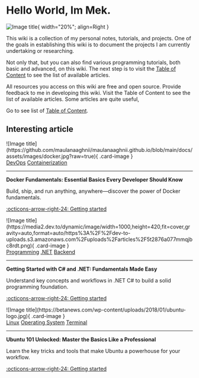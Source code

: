 #
# Hello World, Im Mek.

![Image title](https://camo.githubusercontent.com/6147cd4d44262267687c8c4c58c4b17de816c831ad846c91c2cf2807702c271a/68747470733a2f2f6d69726f2e6d656469756d2e636f6d2f76322f726573697a653a6669743a3634302f666f726d61743a776562702f302a463474382d787a2d6239385a637645482e676966){ width="20%"; align=Right }

This wiki is a collection of my personal notes, tutorials, and projects. One of the goals in establishing this wiki is to document the projects I am currently undertaking or researching.

Not only that, but you can also find various programming tutorials, both basic and advanced, on this wiki.
The next step is to visit the [Table of Content](content-list.md) to see the list of available articles.

All resources you access on this wiki are free and open source.
Provide feedback to me in developing this wiki.
Visit the Table of Content to see the list of available articles.
Some articles are quite useful,

Go to see list of [Table of Content](content-list.md).

## Interesting article

<div class="grid cards" markdown>

<div class="card" markdown>
![Image title](https://github.com/maulanaaghnii/maulanaaghnii.github.io/blob/main/docs/assets/images/docker.jpg?raw=true){ .card-image }

<div class="card-labels">
<a href="#"><span class="label label-devops">DevOps</span></a>
<a href="#"><span class="label label-containerization">Containerization</span></a>
</div>

---

__Docker Fundamentals: Essential Basics Every Developer Should Know__

Build, ship, and run anything, anywhere—discover the power of Docker fundamentals.

[:octicons-arrow-right-24: Getting started](https://maulanaaghnii.github.io/wiki/docker/)
</div>
<div class="card" markdown>
![Image title](https://media2.dev.to/dynamic/image/width=1000,height=420,fit=cover,gravity=auto,format=auto/https%3A%2F%2Fdev-to-uploads.s3.amazonaws.com%2Fuploads%2Farticles%2F5t2876a077mmqjbc8rdt.png){ .card-image }

<div class="card-labels">
<a href="category-programming.md"><span class="label label-programming">Programming</span></a>
<a href="#"><span class="label label-dotnet">.NET</span></a>
<a href="#"><span class="label label-backend">Backend</span></a>
</div>

---

__Getting Started with C# and .NET: Fundamentals Made Easy__

Understand key concepts and workflows in .NET C# to build a solid programming foundation.

[:octicons-arrow-right-24: Getting started](#)
</div>

<div class="card" markdown>
![Image title](https://betanews.com/wp-content/uploads/2018/01/ubuntu-logo.jpg){ .card-image }

<div class="card-labels">
<a href="#"><span class="label label-linux">Linux</span></a>
<a href="#"><span class="label label-os">Operating System</span></a>
<a href="#"><span class="label label-terminal">Terminal</span></a>
</div>

---

__Ubuntu 101 Unlocked: Master the Basics Like a Professional__

Learn the key tricks and tools that make Ubuntu a powerhouse for your workflow.

[:octicons-arrow-right-24: Getting started](#)
</div>

</div>